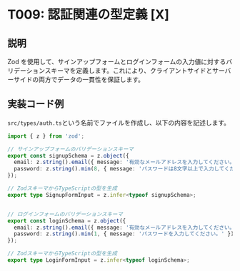 # T009: 認証関連の型定義 [X]

## 説明

Zod を使用して、サインアップフォームとログインフォームの入力値に対するバリデーションスキーマを定義します。これにより、クライアントサイドとサーバーサイドの両方でデータの一貫性を保証します。

## 実装コード例

`src/types/auth.ts`という名前でファイルを作成し、以下の内容を記述します。

```typescript:src/types/auth.ts
import { z } from 'zod';

// サインアップフォームのバリデーションスキーマ
export const signupSchema = z.object({
  email: z.string().email({ message: '有効なメールアドレスを入力してください。' }),
  password: z.string().min(8, { message: 'パスワードは8文字以上で入力してください。' }),
});

// ZodスキーマからTypeScriptの型を生成
export type SignupFormInput = z.infer<typeof signupSchema>;


// ログインフォームのバリデーションスキーマ
export const loginSchema = z.object({
  email: z.string().email({ message: '有効なメールアドレスを入力してください。' }),
  password: z.string().min(1, { message: 'パスワードを入力してください。' }),
});

// ZodスキーマからTypeScriptの型を生成
export type LoginFormInput = z.infer<typeof loginSchema>;
```

